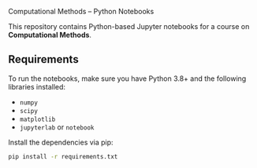  Computational Methods – Python Notebooks

This repository contains Python-based Jupyter notebooks for a course on **Computational Methods**.

## Requirements

To run the notebooks, make sure you have Python 3.8+ and the following libraries installed:

- `numpy`
- `scipy`
- `matplotlib`
- `jupyterlab` or `notebook`

Install the dependencies via pip:

```bash
pip install -r requirements.txt
